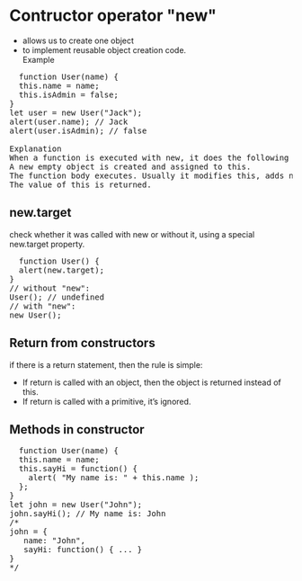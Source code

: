 # Contructor operator "new" 
+ allows us to create one object<br/>
+ to implement reusable object creation code.<br/>
Example
<pre>
  function User(name) {
  this.name = name;
  this.isAdmin = false;
}
let user = new User("Jack");
alert(user.name); // Jack
alert(user.isAdmin); // false

Explanation
When a function is executed with new, it does the following steps:
A new empty object is created and assigned to this.
The function body executes. Usually it modifies this, adds new properties to it.
The value of this is returned.
</pre>
## new.target
check whether it was called with new or without it, using a special new.target property.<br/>
<pre>
  function User() {
  alert(new.target);
}
// without "new":
User(); // undefined
// with "new":
new User();
</pre>
## Return from constructors
if there is a return statement, then the rule is simple:<br/>
  + If return is called with an object, then the object is returned instead of this.<br/>
  + If return is called with a primitive, it’s ignored.<br/>
## Methods in constructor 
<pre>
  function User(name) {
  this.name = name;
  this.sayHi = function() {
    alert( "My name is: " + this.name );
  };
}
let john = new User("John");
john.sayHi(); // My name is: John
/*
john = {
   name: "John",
   sayHi: function() { ... }
}
*/
</pre>
